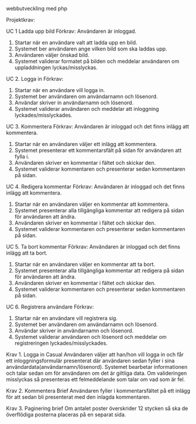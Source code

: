 webbutveckling med php

Projektkrav:

UC 1 Ladda upp bild
Förkrav: Användaren är inloggad.  
1. Startar när en användare valt att ladda upp en bild.
2. Systemet ber användaren ange vilken bild som ska laddas upp.
3. Användaren väljer önskad bild.
4. Systemet validerar formatet på bilden och meddelar användaren om uppladdningen lyckas/misslyckas.

UC 2. Logga in
Förkrav: 
1. Startar när en användare vill logga in. 
2. Systemet ber användaren om användarnamn och lösenord.
3. Användar skriver in användarnamn och lösenord.
4. Systemet validerar användaren och meddelar att inloggning lyckades/misslyckades.

UC 3. Kommentera
Förkrav: Användaren är inloggad och det finns inlägg att kommentera.
1. Startar när en användaren väljer ett inlägg att kommentera.
2. Systemet presenterar ett kommentarsfält på sidan för användaren att fylla i. 
3. Användaren skriver en kommentar i fältet och skickar den. 
4. Systemet validerar kommentaren och presenterar sedan kommentaren på sidan.

UC 4. Redigera kommentar
Förkrav: Användaren är inloggad och det finns inlägg att kommentera.
1. Startar när en användaren väljer en kommentar att kommentera.
2. Systemet presenterar alla tillgängliga kommentar att redigera på sidan för användaren att ändra. 
3. Användaren skriver en kommentar i fältet och skickar den. 
4. Systemet validerar kommentaren och presenterar sedan kommentaren på sidan.

UC 5. Ta bort kommentar
Förkrav: Användaren är inloggad och det finns inlägg att ta bort.
1. Startar när en användaren väljer en kommentar att ta bort.
2. Systemet presenterar alla tillgängliga kommentar att redigera på sidan för användaren att ändra. 
3. Användaren skriver en kommentar i fältet och skickar den. 
4. Systemet validerar kommentaren och presenterar sedan kommentaren på sidan.

UC 6. Registrera användare
Förkrav: 
1. Startar när en användare vill registrera sig. 
2. Systemet ber användaren om användarnamn och lösenord.
3. Användar skriver in användarnamn och lösenord.
4. Systemet validerar användaren och lösenord och meddelar om registreringen lyckades/misslyckades.


Krav 1. Logga in Casual
Användaren väljer att han/hon vill logga in och får ett inloggningsformulär presenterat 
där användaren sedan fyller i sina användardata(användarnamn/lösenord). Systemet bearbetar informationen och talar
sedan om för användaren om det är giltliga data. Om valideringen misslyckas så presenteras ett 
felmeddelande som talar om vad som är fel.


Krav 2. Kommentera Brief
Användaren fyller i kommentarsfältet på ett inlägg för att sedan bli presenterat med den inlagda kommentaren.

Krav 3. Paginering brief
Om antalet poster överskrider 12 stycken så ska de överflödiga posterna placeras på en separat sida.
